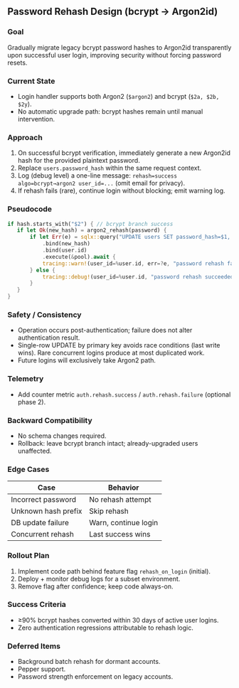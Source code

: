 ## Password Rehash Design (bcrypt → Argon2id)

### Goal
Gradually migrate legacy bcrypt password hashes to Argon2id transparently upon successful user login, improving security without forcing password resets.

### Current State
- Login handler supports both Argon2 (`$argon2`) and bcrypt (`$2a, $2b, $2y`).
- No automatic upgrade path: bcrypt hashes remain until manual intervention.

### Approach
1. On successful bcrypt verification, immediately generate a new Argon2id hash for the provided plaintext password.
2. Replace `users.password_hash` within the same request context.
3. Log (debug level) a one-line message: `rehash=success algo=bcrypt→argon2 user_id=...` (omit email for privacy).
4. If rehash fails (rare), continue login without blocking; emit warning log.

### Pseudocode
```rust
if hash.starts_with("$2") { // bcrypt branch success
   if let Ok(new_hash) = argon2_rehash(password) {
       if let Err(e) = sqlx::query("UPDATE users SET password_hash=$1, updated_at=NOW() WHERE id=$2")
           .bind(new_hash)
           .bind(user.id)
           .execute(&pool).await {
           tracing::warn!(user_id=%user.id, err=?e, "password rehash failed");
       } else {
           tracing::debug!(user_id=%user.id, "password rehash succeeded");
       }
   }
}
```

### Safety / Consistency
- Operation occurs post-authentication; failure does not alter authentication result.
- Single-row UPDATE by primary key avoids race conditions (last write wins). Rare concurrent logins produce at most duplicated work.
- Future logins will exclusively take Argon2 path.

### Telemetry
- Add counter metric `auth.rehash.success` / `auth.rehash.failure` (optional phase 2).

### Backward Compatibility
- No schema changes required.
- Rollback: leave bcrypt branch intact; already-upgraded users unaffected.

### Edge Cases
| Case | Behavior |
|------|----------|
| Incorrect password | No rehash attempt |
| Unknown hash prefix | Skip rehash |
| DB update failure | Warn, continue login |
| Concurrent rehash | Last success wins |

### Rollout Plan
1. Implement code path behind feature flag `rehash_on_login` (initial).
2. Deploy + monitor debug logs for a subset environment.
3. Remove flag after confidence; keep code always-on.

### Success Criteria
- ≥90% bcrypt hashes converted within 30 days of active user logins.
- Zero authentication regressions attributable to rehash logic.

### Deferred Items
- Background batch rehash for dormant accounts.
- Pepper support.
- Password strength enforcement on legacy accounts.

